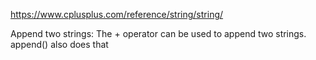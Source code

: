 https://www.cplusplus.com/reference/string/string/

Append two strings: 
The + operator can be used to append two strings. 
append() also does that 
